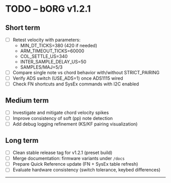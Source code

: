 # TODO – bORG v1.2.1

## Short term
- [ ] Retest velocity with parameters:  
  - MIN_DT_TICKS=380 (420 if needed)  
  - ARM_TIMEOUT_TICKS=60000  
  - COL_SETTLE_US=340  
  - INTER_SAMPLE_DELAY_US=50  
  - SAMPLES/MAJ=5/3  
- [ ] Compare single note vs chord behavior with/without STRICT_PAIRING  
- [ ] Verify ADS switch (USE_ADS=1) once ADS1115 wired  
- [ ] Check FN shortcuts and SysEx commands with I2C enabled

## Medium term
- [ ] Investigate and mitigate chord velocity spikes  
- [ ] Improve consistency of soft (pp) note detection  
- [ ] Add debug logging refinement (KS/KF pairing visualization)

## Long term
- [ ] Clean stable release tag for v1.2.1 (preset build)  
- [ ] Merge documentation: firmware variants under `/docs`  
- [ ] Prepare Quick Reference update (FN + SysEx table refresh)  
- [ ] Evaluate hardware consistency (switch tolerance, keybed differences)

---